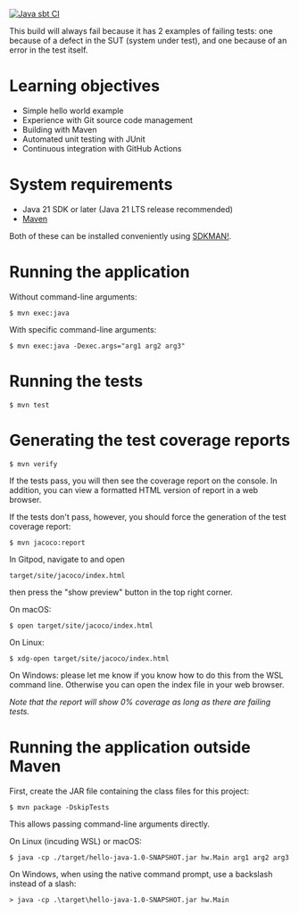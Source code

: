 [![Java sbt CI](https://github.com/lucformalmethodscourse/hello-java-sbt/actions/workflows/java-sbt.yml/badge.svg)](https://github.com/lucformalmethodscourse/hello-java-sbt/actions/workflows/java-sbt.yml)

This build will always fail because it has 2 examples of failing tests:
one because of a defect in the SUT (system under test), and one because of an error in the test itself.

# Learning objectives

* Simple hello world example
* Experience with Git source code management
* Building with Maven
* Automated unit testing with JUnit
* Continuous integration with GitHub Actions

# System requirements

* Java 21 SDK or later (Java 21 LTS release recommended)
* [Maven](https://maven.apache.org/)

Both of these can be installed conveniently using [SDKMAN!](https://sdkman.io/).

# Running the application

Without command-line arguments:

    $ mvn exec:java

With specific command-line arguments:

    $ mvn exec:java -Dexec.args="arg1 arg2 arg3"
	
# Running the tests

    $ mvn test
	
# Generating the test coverage reports

    $ mvn verify
	
If the tests pass, you will then see the coverage report on the console. 
In addition, you can view a formatted HTML version of report in a web browser.

If the tests don't pass, however, you should force the generation of the test coverage report:

    $ mvn jacoco:report

In Gitpod, navigate to and open

    target/site/jacoco/index.html
    
then press the "show preview" button in the top right corner.

On macOS:

    $ open target/site/jacoco/index.html

On Linux:

    $ xdg-open target/site/jacoco/index.html

On Windows: please let me know if you know how to do this from the WSL
command line. Otherwise you can open the index file in your web browser.

*Note that the report will show 0% coverage as long as there are failing tests.*

# Running the application outside Maven

First, create the JAR file containing the class files for this project:

    $ mvn package -DskipTests

This allows passing command-line arguments directly.

On Linux (incuding WSL) or macOS:

    $ java -cp ./target/hello-java-1.0-SNAPSHOT.jar hw.Main arg1 arg2 arg3

On Windows, when using the native command prompt, use a backslash instead of a slash:

    > java -cp .\target\hello-java-1.0-SNAPSHOT.jar hw.Main
